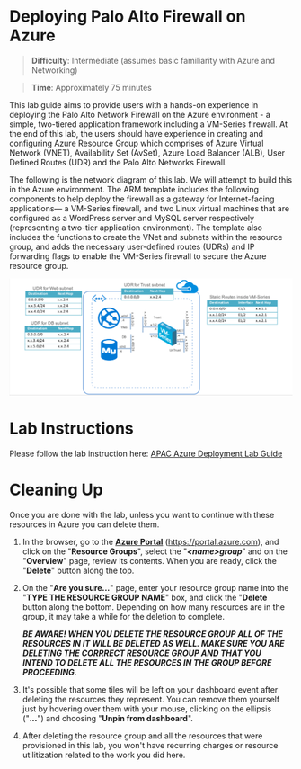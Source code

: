 # Deploying Palo Alto Firewall on Azure

> **Difficulty**: Intermediate (assumes basic familiarity with Azure and Networking)

> **Time**: Approximately 75 minutes

This lab guide aims to provide users with a hands-on experience in deploying the Palo Alto Network Firewall on the Azure environment - a simple, two-tiered application framework including a VM-Series firewall. At the end of this lab, the users should have experience in creating and configuring Azure Resource Group which comprises of Azure Virtual Network (VNET), Availability Set (AvSet), Azure Load Balancer (ALB), User Defined Routes (UDR) and the Palo Alto Networks Firewall.

The following is the network diagram of this lab. We will attempt to build this in the Azure environment. The ARM template includes the following components to help deploy the firewall as a gateway for Internet-facing applications— a VM-Series firewall, and two Linux virtual machines that are configured as a WordPress server and MySQL server respectively (representing a two-tier application environment). The template also includes the functions to create the VNet and subnets within the resource group, and adds the necessary user-defined routes (UDRs) and IP forwarding flags to enable the VM-Series firewall to secure the Azure resource group.

![Lab Diagram](./Images/paloalto-lab-arch.png)

# Lab Instructions
Please follow the lab instruction here: [APAC Azure Deployment Lab Guide](lab.pdf)

<a name="CleaningUp"></a>

# Cleaning Up

Once you are done with the lab, unless you want to continue with these resources in Azure you can delete them.

1. In the browser, go to the **<a target="_blank" href="https://portal.azure.com/">Azure Portal</a>** (<a target="_blank" href="https://portal.azure.com/">https://portal.azure.com</a>), and click on the "**Resource Groups**", select the "***&lt;name&gt;group***" and on the "**Overview**" page, review its contents.  When you are ready, click the "**Delete**" button along the top.

1. On the "**Are you sure...**" page, enter your resource group name into the "**TYPE THE RESOURCE GROUP NAME**" box, and click the "**Delete** button along the bottom. Depending on how many resources are in the group, it may take a while for the deletion to complete.

    ***BE AWARE! WHEN YOU DELETE THE RESOURCE GROUP ALL OF THE RESOURCES IN IT WILL BE DELETED AS WELL.  MAKE SURE YOU ARE DELETING THE CORRRECT RESOURCE GROUP AND THAT YOU INTEND TO DELETE ALL THE RESOURCES IN THE GROUP BEFORE PROCEEDING.***

1. It's possible that some tiles will be left on your dashboard event after deleting the resources they represent.  You can remove them yourself just by hovering over them with your mouse, clicking on the ellipsis ("**...**") and choosing "**Unpin from dashboard**".

1. After deleting the resource group and all the resources that were provisioned in this lab, you won't have recurring charges or resource utilitization related to the work you did here.